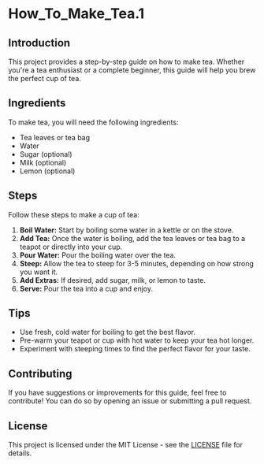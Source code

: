 # How_To_Make_Tea.1
## Introduction
This project provides a step-by-step guide on how to make tea. Whether you're a tea enthusiast or a complete beginner, this guide will help you brew the perfect cup of tea. 

## Ingredients
To make tea, you will need the following ingredients:
- Tea leaves or tea bag
- Water
- Sugar (optional)
- Milk (optional)
- Lemon (optional)

## Steps
Follow these steps to make a cup of tea:

1. **Boil Water:** Start by boiling some water in a kettle or on the stove.
2. **Add Tea:** Once the water is boiling, add the tea leaves or tea bag to a teapot or directly into your cup.
3. **Pour Water:** Pour the boiling water over the tea.
4. **Steep:** Allow the tea to steep for 3-5 minutes, depending on how strong you want it.
5. **Add Extras:** If desired, add sugar, milk, or lemon to taste.
6. **Serve:** Pour the tea into a cup and enjoy.

## Tips
- Use fresh, cold water for boiling to get the best flavor.
- Pre-warm your teapot or cup with hot water to keep your tea hot longer.
- Experiment with steeping times to find the perfect flavor for your taste.

## Contributing
If you have suggestions or improvements for this guide, feel free to contribute! You can do so by opening an issue or submitting a pull request.

## License
This project is licensed under the MIT License - see the [LICENSE](LICENSE) file for details.
